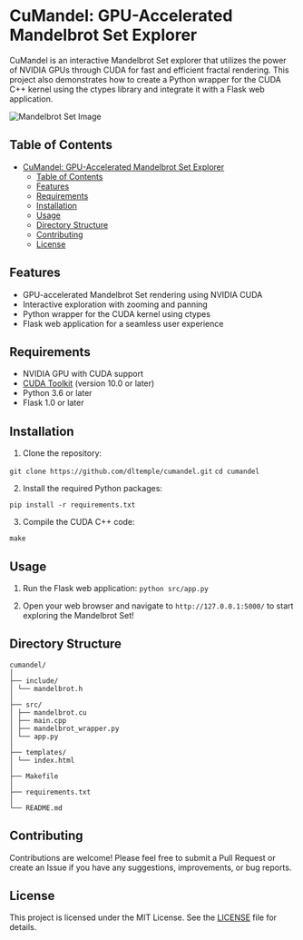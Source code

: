 # CuMandel: GPU-Accelerated Mandelbrot Set Explorer

CuMandel is an interactive Mandelbrot Set explorer that utilizes the power of NVIDIA GPUs through CUDA for fast and efficient fractal rendering. This project also demonstrates how to create a Python wrapper for the CUDA C++ kernel using the ctypes library and integrate it with a Flask web application.

![Mandelbrot Set Image](./assets/mandelbrot-example.png)

## Table of Contents

- [CuMandel: GPU-Accelerated Mandelbrot Set Explorer](#cumandel-gpu-accelerated-mandelbrot-set-explorer)
  - [Table of Contents](#table-of-contents)
  - [Features](#features)
  - [Requirements](#requirements)
  - [Installation](#installation)
  - [Usage](#usage)
  - [Directory Structure](#directory-structure)
  - [Contributing](#contributing)
  - [License](#license)

## Features

- GPU-accelerated Mandelbrot Set rendering using NVIDIA CUDA
- Interactive exploration with zooming and panning
- Python wrapper for the CUDA kernel using ctypes
- Flask web application for a seamless user experience

## Requirements

- NVIDIA GPU with CUDA support
- [CUDA Toolkit](https://developer.nvidia.com/cuda-toolkit) (version 10.0 or later)
- Python 3.6 or later
- Flask 1.0 or later

## Installation

1. Clone the repository:

`git clone https://github.com/dltemple/cumandel.git`
`cd cumandel`

2. Install the required Python packages:

`pip install -r requirements.txt`

3. Compile the CUDA C++ code:

`make`

## Usage

1. Run the Flask web application:
`python src/app.py`

2. Open your web browser and navigate to `http://127.0.0.1:5000/` to start exploring the Mandelbrot Set!

## Directory Structure

```
cumandel/
│
├── include/
│ └── mandelbrot.h
│
├── src/
│ ├── mandelbrot.cu
│ ├── main.cpp
│ ├── mandelbrot_wrapper.py
│ └── app.py
│
├── templates/
│ └── index.html
│
├── Makefile
│
├── requirements.txt
│
└── README.md
```

## Contributing

Contributions are welcome! Please feel free to submit a Pull Request or create an Issue if you have any suggestions, improvements, or bug reports.

## License

This project is licensed under the MIT License. See the [LICENSE](./LICENSE) file for details.
